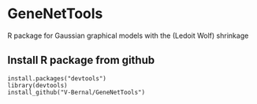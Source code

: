 # GeneNetTools
R package for Gaussian graphical models with the (Ledoit Wolf) shrinkage 

## Install R package from github 
```{r}
install.packages("devtools")
library(devtools)
install_github("V-Bernal/GeneNetTools")
```
## 
